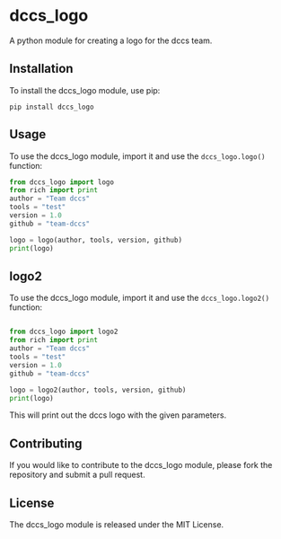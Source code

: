 # dccs_logo

A python module for creating a logo for the dccs team.

## Installation

To install the dccs_logo module, use pip:

```
pip install dccs_logo
```

## Usage

To use the dccs_logo module, import it and use the `dccs_logo.logo()` function:

```python
from dccs_logo import logo
from rich import print
author = "Team dccs"
tools = "test"
version = 1.0
github = "team-dccs"

logo = logo(author, tools, version, github)
print(logo)
```

## logo2

To use the dccs_logo module, import it and use the `dccs_logo.logo2()` function:
```python

from dccs_logo import logo2
from rich import print
author = "Team dccs"
tools = "test"
version = 1.0
github = "team-dccs"

logo = logo2(author, tools, version, github)
print(logo)
```

This will print out the dccs logo with the given parameters.

## Contributing

If you would like to contribute to the dccs_logo module, please fork the repository and submit a pull request.

## License

The dccs_logo module is released under the MIT License.
